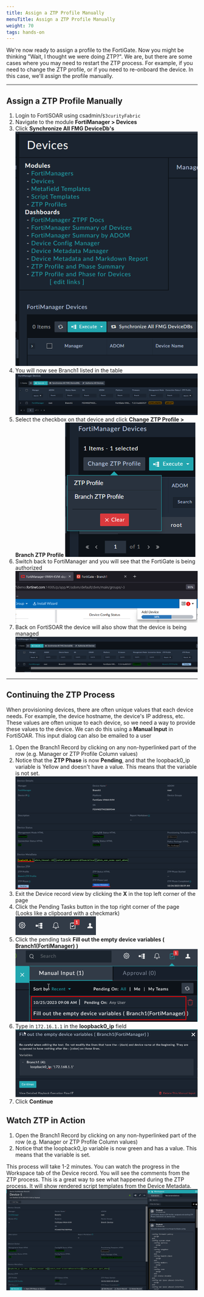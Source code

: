 ```yaml
---
title: Assign a ZTP Profile Manually
menuTitle: Assign a ZTP Profile Manually
weight: 70
tags: hands-on
---
```


We're now ready to assign a profile to the FortiGate. Now you might be thinking "Wait, I thought we were doing ZTP?". We are, but there are some cases where you may need to restart the ZTP process. For example, if you need to change the ZTP profile, or if you need to re-onboard the device. In this case, we'll assign the profile manually.

---

## Assign a ZTP Profile Manually
1. Login to FortiSOAR using csadmin/```$3curityFabric```
2. Navigate to the module **FortiManager > Devices**
3. Click **Synchronize All FMG DeviceDb's**
![Sync device dbs](images/sync_device_db.png)
4. You will now see Branch1 listed in the table
![SOAR new device](images/soar_new_device.png)
5. Select the checkbox on that device and click **Change ZTP Profile > Branch ZTP Profile**
![Assign Profile](images/assign_profile.png)
6. Switch back to FortiManager and you will see that the FortiGate is being authorized
![Authorizing branch1](images/authorizing_branch1.png)
7. Back on FortiSOAR the device will also show that the device is being managed
![Managed Branch1](images/managed_branch1.png)
---

## Continuing the ZTP Process
When provisioning devices, there are often unique values that each device needs. For example, the device hostname, the device's IP address, etc. These values are often unique to each device, so we need a way to provide these values to the device. We can do this using a **Manual Input** in FortiSOAR. This input dialog can also be emailed to a user

1. Open the Branch1 Record by clicking on any non-hyperlinked part of the row (e.g. Manager or ZTP Profile Column values)
2. Notice that the **ZTP Phase** is now **Pending**, and that the loopback0_ip variable is Yellow and doesn't have a value. This means that the variable is not set.
![Branch1 pending ](images/branch1_pending.png)
3. Exit the Device record view by clicking the **X** in the top left corner of the page
4. Click the Pending Tasks button in the top right corner of the page (Looks like a clipboard with a checkmark)
![pending task icon](images/pending_task.png)
5. Click the pending task **Fill out the empty device variables ( Branch1(FortiManager) )**
![Fill variable task branch1](images/fill_variable_task.png)
6. Type in ```172.16.1.1``` in the **loopback0_ip** field
![Fill in loopback](images/loopback_0_ip.png)
7. Click **Continue**

## Watch ZTP in Action
1. Open the Branch1 Record by clicking on any non-hyperlinked part of the row (e.g. Manager or ZTP Profile Column values)
2. Notice that the loopback0_ip variable is now green and has a value. This means that the variable is set.

This process will take 1-2 minutes. You can watch the progress in the Workspace tab of the Device record. You will see the comments from the ZTP process. This is a great way to see what happened during the ZTP process. It will show rendered script templates from the Device Metadata.
![branch1 complete](images/branch1_complete.png)